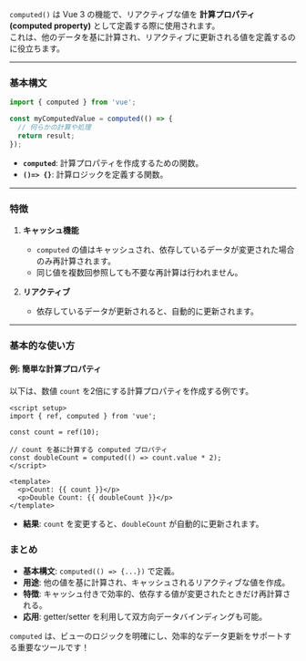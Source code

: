 `computed()` は Vue 3 の機能で、リアクティブな値を **計算プロパティ (computed property)** として定義する際に使用されます。  
これは、他のデータを基に計算され、リアクティブに更新される値を定義するのに役立ちます。

---

### **基本構文**
```javascript
import { computed } from 'vue';

const myComputedValue = computed(() => {
  // 何らかの計算や処理
  return result;
});
```

- **`computed`**: 計算プロパティを作成するための関数。
- **`()=> {}`**: 計算ロジックを定義する関数。

---

### **特徴**
1. **キャッシュ機能**  
   - `computed` の値はキャッシュされ、依存しているデータが変更された場合のみ再計算されます。
   - 同じ値を複数回参照しても不要な再計算は行われません。
   
2. **リアクティブ**  
   - 依存しているデータが更新されると、自動的に更新されます。

---

### **基本的な使い方**

#### 例: 簡単な計算プロパティ
以下は、数値 `count` を2倍にする計算プロパティを作成する例です。

```vue
<script setup>
import { ref, computed } from 'vue';

const count = ref(10);

// count を基に計算する computed プロパティ
const doubleCount = computed(() => count.value * 2);
</script>

<template>
  <p>Count: {{ count }}</p>
  <p>Double Count: {{ doubleCount }}</p>
</template>
```

- **結果**: `count` を変更すると、`doubleCount` が自動的に更新されます。


### **まとめ**
- **基本構文**: `computed(() => {...})` で定義。
- **用途**: 他の値を基に計算され、キャッシュされるリアクティブな値を作成。
- **特徴**: キャッシュ付きで効率的、依存する値が変更されたときだけ再計算される。
- **応用**: getter/setter を利用して双方向データバインディングも可能。

`computed` は、ビューのロジックを明確にし、効率的なデータ更新をサポートする重要なツールです！